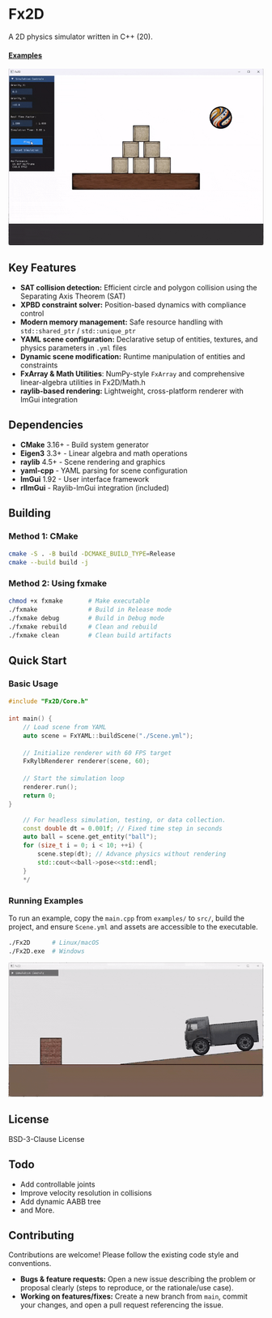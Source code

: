 # Fx2D

A 2D physics simulator written in C++ (20).

#### [Examples](./examples/)
![image](./examples/stacked_boxes/play.gif)

## Key Features
- **SAT collision detection:** Efficient circle and polygon collision using the Separating Axis Theorem (SAT)
- **XPBD constraint solver:** Position-based dynamics with compliance control
- **Modern memory management:** Safe resource handling with `std::shared_ptr` / `std::unique_ptr`
- **YAML scene configuration:** Declarative setup of entities, textures, and physics parameters in `.yml` files
- **Dynamic scene modification:** Runtime manipulation of entities and constraints
- **FxArray & Math Utilities**: NumPy-style `FxArray` and comprehensive linear-algebra utilities in Fx2D/Math.h
- **raylib-based rendering:** Lightweight, cross-platform renderer with ImGui integration


## Dependencies

- **CMake** 3.16+ - Build system generator
- **Eigen3** 3.3+ - Linear algebra and math operations
- **raylib** 4.5+ - Scene rendering and graphics
- **yaml-cpp** - YAML parsing for scene configuration
- **ImGui** 1.92 - User interface framework
- **rlImGui** - Raylib-ImGui integration (included) 

## Building

### Method 1: CMake

```bash
cmake -S . -B build -DCMAKE_BUILD_TYPE=Release
cmake --build build -j
```

### Method 2: Using fxmake

```bash
chmod +x fxmake       # Make executable
./fxmake              # Build in Release mode
./fxmake debug        # Build in Debug mode
./fxmake rebuild      # Clean and rebuild
./fxmake clean        # Clean build artifacts
```

## Quick Start

### Basic Usage

```cpp
#include "Fx2D/Core.h"

int main() {
    // Load scene from YAML
    auto scene = FxYAML::buildScene("./Scene.yml");

    // Initialize renderer with 60 FPS target
    FxRylbRenderer renderer(scene, 60);
    
    // Start the simulation loop
    renderer.run();
    return 0;
}
```

```cpp
    // For headless simulation, testing, or data collection.
    const double dt = 0.001f; // Fixed time step in seconds
    auto ball = scene.get_entity("ball");
    for (size_t i = 0; i < 10; ++i) {
        scene.step(dt); // Advance physics without rendering
        std::cout<<ball->pose<<std::endl;
    }
    */
```

### Running Examples

To run an example, copy the `main.cpp` from `examples/` to `src/`, build the project, and ensure `Scene.yml` and assets are accessible to the executable.

```bash
./Fx2D      # Linux/macOS
./Fx2D.exe  # Windows
```

![truck](./examples/truck/play.gif)

## License

BSD-3-Clause License

## Todo

- Add controllable joints
- Improve velocity resolution in collisions  
- Add dynamic AABB tree
- and More.

## Contributing

Contributions are welcome! Please follow the existing code style and conventions.

- **Bugs & feature requests:** Open a new issue describing the problem or proposal clearly (steps to reproduce, or the rationale/use case).
- **Working on features/fixes:** Create a new branch from `main`, commit your changes, and open a pull request referencing the issue.
